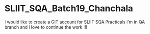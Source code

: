 # SLIIT_SQA_Batch19_Chanchala
I would like to create a GIT account for SLIIT SQA Practicals
</n>I'm in QA branch and I love to continue the work !!!
